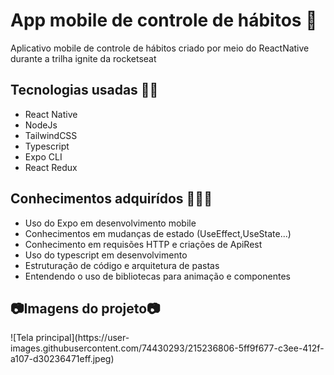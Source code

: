 # App mobile de controle de hábitos 📱
Aplicativo mobile de controle de hábitos criado por meio do ReactNative durante a trilha ignite da rocketseat

<h2>Tecnologias usadas 🧑‍💻 </h2>
<ul>
  <li> React Native</li>
  <li> NodeJs</li>
  <li> TailwindCSS </li>
  <li> Typescript </li>
  <li> Expo CLI </li>
  <li> React Redux</li>
</ul>

<h2>Conhecimentos adquirídos 🧑‍💻🧠 </h2>
<ul>
  <li> Uso do Expo em desenvolvimento mobile</li>
  <li> Conhecimentos em mudanças de estado (UseEffect,UseState...)</li>
  <li> Conhecimento em requisões HTTP e criações de ApiRest</li>
  <li> Uso do typescript em desenvolvimento </li>
  <li> Estruturação de código e arquitetura de pastas</li>
  <li> Entendendo o uso de bibliotecas para animação e componentes</li>
</ul>

<h2>📷Imagens do projeto📷</h2>
![Tela principal](https://user-images.githubusercontent.com/74430293/215236806-5ff9f677-c3ee-412f-a107-d30236471eff.jpeg)
